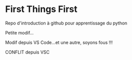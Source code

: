 # First Things First

Repo d'introduction à github pour apprentissage du python

Petite modif...

Modif depuis VS Code...et une autre, soyons fous !!!

CONFLIT depuis VSC